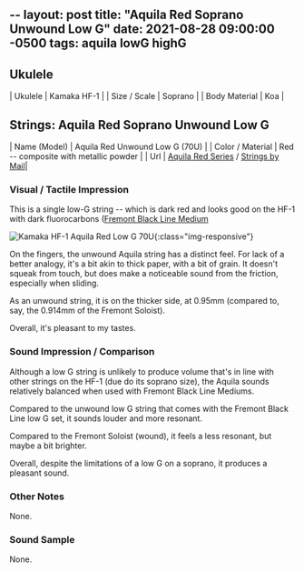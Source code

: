 --
layout: post
title:  "Aquila Red Soprano Unwound Low G"
date:   2021-08-28 09:00:00 -0500
tags:   aquila lowG highG
---

## Ukulele

| Ukulele       | Kamaka HF-1 |
| Size / Scale  | Soprano     |
| Body Material | Koa            |


## Strings: Aquila Red Soprano Unwound Low G

| Name (Model)     | Aquila Red Unwound Low G (70U)                        |
| Color / Material | Red -- composite with metallic powder                 |
| Url              | [Aquila Red Series](https://aquilacorde.com/en/shop/modern-instrument-string-sets/ukulele-banjouke-en/red-series/) / [Strings by Mail](https://www.stringsbymail.com/aquila-red-soprano-ukulele-string-4th-unwound-low-g-tuning-70u-single-11142.html)|



### Visual / Tactile Impression

This is a single low-G string -- which is dark red and looks good on the HF-1 with dark fluorocarbons ([Fremont Black Line Medium](https://tkuriyama.github.io/uke-strings/general/2021/08/27/Fremont-Blackline-LowG-STR-FMG.html)

![Kamaka HF-1 Aquila Red Low G 70U](/uke-strings/assets/img/kamaka_hf1_aquila_70U.jpg){:class="img-responsive"}

On the fingers, the unwound Aquila string has a distinct feel. For lack of a better analogy, it's a bit akin to thick paper, with a bit of grain. It doesn't squeak from touch, but does make a noticeable sound from the friction, especially when sliding.

As an unwound string, it is on the thicker side, at 0.95mm (compared to, say, the 0.914mm of the Fremont Soloist).

Overall, it's pleasant to my tastes.



### Sound Impression / Comparison

Although a low G string is unlikely to produce volume that's in line with other strings on the HF-1 (due do its soprano size), the Aquila sounds relatively balanced when used with Fremont Black Line Mediums. 

Compared to the unwound low G string that comes with the Fremont Black Line low G set, it sounds louder and more resonant. 

Compared to the Fremont Soloist (wound), it feels a less resonant, but maybe a bit brighter.

Overall, despite the limitations of a low G on a soprano, it produces a pleasant sound.


### Other Notes

None.

### Sound Sample

None.


